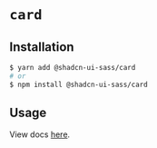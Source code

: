 # `card`

## Installation

```sh
$ yarn add @shadcn-ui-sass/card
# or
$ npm install @shadcn-ui-sass/card
```

## Usage

View docs [here](https://shadcn-ui-sass.com/docs/components/card).

